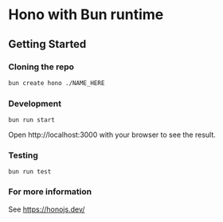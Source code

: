 # Hono with Bun runtime

## Getting Started

### Cloning the repo

```sh
bun create hono ./NAME_HERE
```

### Development

```
bun run start
```

Open http://localhost:3000 with your browser to see the result.

### Testing

```
bun run test
```

### For more information

See <https://honojs.dev/>